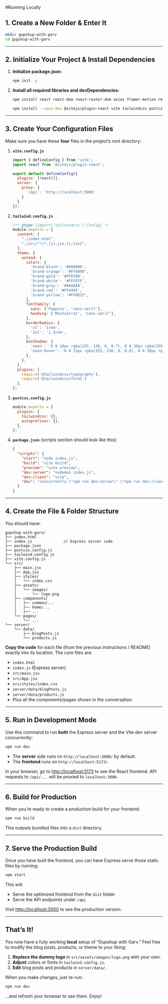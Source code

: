 #Running Locally

## 1. Create a New Folder & Enter It

```bash
mkdir gupshup-with-garv
cd gupshup-with-garv
```

---

## 2. Initialize Your Project & Install Dependencies

1. **Initialize package.json:**
   ```bash
   npm init -y
   ```

2. **Install all required libraries and devDependencies:**
   ```bash
   npm install react react-dom react-router-dom axios framer-motion react-icons react-markdown express cors nodemailer

   npm install --save-dev @vitejs/plugin-react vite tailwindcss postcss autoprefixer concurrently nodemon @tailwindcss/typography @tailwindcss/forms
   ```

---

## 3. Create Your Configuration Files

Make sure you have these **four** files in the project’s root directory:

1. **`vite.config.js`**  
   ```js
   import { defineConfig } from 'vite';
   import react from '@vitejs/plugin-react';

   export default defineConfig({
     plugins: [react()],
     server: {
       proxy: {
         '/api': 'http://localhost:5000'
       }
     }
   });
   ```

2. **`tailwind.config.js`**  
   ```js
   /** @type {import('tailwindcss').Config} */
   module.exports = {
     content: [
       "./index.html",
       "./src/**/*.{js,jsx,ts,tsx}",
     ],
     theme: {
       extend: {
         colors: {
           'brand-black': '#000000',
           'brand-orange': '#FF8800',
           'brand-gold': '#FFD700',
           'brand-white': '#FFFFFF',
           'brand-gray': '#AAAAAA',
           'brand-red': '#FF4444',
           'brand-yellow': '#FFDD22',
         },
         fontFamily: {
           sans: ['Poppins', 'sans-serif'],
           heading: ['Montserrat', 'sans-serif'],
         },
         borderRadius: {
           'xl': '1rem',
           '2xl': '1.5rem',
         },
         boxShadow: {
           'neon': '0 0 10px rgba(255, 136, 0, 0.7), 0 0 20px rgba(255, 136, 0, 0.5)',
           'neon-hover': '0 0 15px rgba(255, 136, 0, 0.8), 0 0 30px rgba(255, 136, 0, 0.6)',
         },
       },
     },
     plugins: [
       require('@tailwindcss/typography'),
       require('@tailwindcss/forms')
     ],
   };
   ```

3. **`postcss.config.js`**  
   ```js
   module.exports = {
     plugins: {
       tailwindcss: {},
       autoprefixer: {},
     },
   };
   ```

4. **`package.json`** (scripts section should look like this):
   ```json
   {
     "scripts": {
       "start": "node index.js",
       "build": "vite build",
       "preview": "vite preview",
       "dev:server": "nodemon index.js",
       "dev:client": "vite",
       "dev": "concurrently \"npm run dev:server\" \"npm run dev:client\""
     }
   }
   ```

---

## 4. Create the File & Folder Structure

You should have:

```
gupshup-with-garv/
├── index.html
├── index.js              // Express server code
├── package.json
├── postcss.config.js
├── tailwind.config.js
├── vite.config.js
└── src/
    ├── main.jsx
    ├── App.jsx
    ├── styles/
    │   └── index.css
    ├── assets/
    │   └── images/
    │       └── logo.png
    ├── components/
    │   ├── common/...
    │   ├── home/...
    │   ├── ...
    └── pages/
        └── ...
└── server/
    └── data/
        ├── blogPosts.js
        └── products.js
```

**Copy the code** for each file (from the previous instructions / README) exactly into its location. The core files are:

- `index.html`
- `index.js` (Express server)
- `src/main.jsx`
- `src/App.jsx`
- `src/styles/index.css`
- `server/data/blogPosts.js`
- `server/data/products.js`
- Plus all the components/pages shown in the conversation.

---

## 5. Run in Development Mode

Use this command to run **both** the Express server and the Vite dev server concurrently:

```bash
npm run dev
```

- The **server** side runs on `http://localhost:3000/` by default.
- The **frontend** runs on `http://localhost:5173/`.  

In your browser, go to <http://localhost:5173> to see the React frontend. API requests to `/api/...` will be proxied to `localhost:3000`.

---

## 6. Build for Production

When you’re ready to create a production build for your frontend:

```bash
npm run build
```

This outputs bundled files into a `dist` directory.

---

## 7. Serve the Production Build

Once you have built the frontend, you can have Express serve those static files by running:

```bash
npm start
```

This will:

- Serve the optimized frontend from the `dist` folder
- Serve the API endpoints under `/api`

Visit <http://localhost:3000> to see the production version.

---

## That’s It!

You now have a fully working **local** setup of “Gupshup with Garv.” Feel free to modify the blog posts, products, or theme to your liking:

1. **Replace the dummy logo** in `src/assets/images/logo.png` with your own.
2. **Adjust** colors or fonts in `tailwind.config.js`.
3. **Edit** blog posts and products in `server/data/`.

When you make changes, just re-run:

```bash
npm run dev
```

…and refresh your browser to see them. Enjoy!
